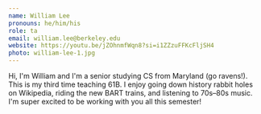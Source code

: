 ```yaml
---
name: William Lee
pronouns: he/him/his
role: ta
email: william.lee@berkeley.edu
website: https://youtu.be/jZOhnmfWqn8?si=i1ZZzuFFKcFljSH4
photo: william-lee-1.jpg
---
```


Hi, I'm William and I'm a senior studying CS from Maryland (go ravens!). This is my third time teaching 61B. I enjoy going down history rabbit holes on Wikipedia, riding the new BART trains, and listening to 70s–80s music. I'm super excited to be working with you all this semester!